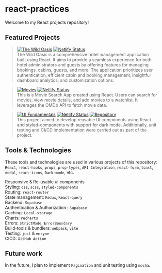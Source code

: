# react-practices

Welcome to my React projects repository!

## **Featured Projects**

> [![The Wild Oasis](https://img.shields.io/badge/The_Wild_Oasis-React-61DAFB?style=flat-square&logo=react)](https://github.com/ksachin7/react-practices/tree/main/the-wild-oasis) [![Netlify Status](https://img.shields.io/badge/Netlify-Deployment-brightgreen?style=flat-square&logo=netlify)](https://the-wild-oasis-1ef4a.netlify.app)  
The Wild Oasis is a comprehensive hotel management application built using React. It aims to provide a seamless experience for both hotel administrators and guests by offering features for managing bookings, cabins, guests, and more. The application prioritizes user authentication, efficient cabin and booking management, insightful dashboard analytics, and customization options.

> [![Movies](https://img.shields.io/badge/Movies-React-61DAFB?style=flat-square&logo=react)](https://github.com/ksachin7/react-practices/tree/main/movies) [![Netlify Status](https://img.shields.io/badge/Netlify-Deployment-brightgreen?style=flat-square&logo=netlify)](https://movies-02bf70.netlify.app)  
This is a Movie Search App created using React. Users can search for movies, view movie details, and add movies to a watchlist. It leverages the OMDb API to fetch movie data.
  
> [![UI Fundamentals](https://img.shields.io/badge/UI_Fundamentals-React-61DAFB?style=flat-square&logo=react)](https://github.com/ksachin7/react-practices/tree/main/ui-fundamentals) [![Netlify Status](https://img.shields.io/badge/Netlify-Deployment-brightgreen?style=flat-square&logo=netlify)](https://elegantwebui.netlify.app) [![Repository](https://img.shields.io/badge/Repository-react--testing--cicd-green?style=flat-square&logo=github)](https://github.com/ksachin7/react-testing-cicd)  
This project aimed to develop reusable UI components using React and styled-components with support for dark mode. Additionally, unit testing and CI/CD implementation were carried out as part of the project.

## **Tools & Technologies**  

These tools and technologies are used in various projects of this repository:  
`React`, `react-hooks`, `props`, `prop-types`, `API Integration`, `react-form`, `toast`, `modal`, `react-icons`, `Dark-mode`, etc.

Responsive & Re-usable ui components  
Styling: `css`, `scss`, `styled-components`  
Routing: `react-router`  
State management: `Redux`, `React-query`  
Backend: `Supabase`  
Authentication & Authorization : `Supabase`  
Caching: `Local-storage`  
Charts: `recharts`  
Errors: `StrictMode`, `ErrorBoundary`  
Build-tools & bundlers: `webpack`, `vite`  
Testing: `jest` & `enzyme`  
CICD: `GitHub Action`

## Future work

In the future, I plan to implement `Pagination` and unit testing using `mocha`.
